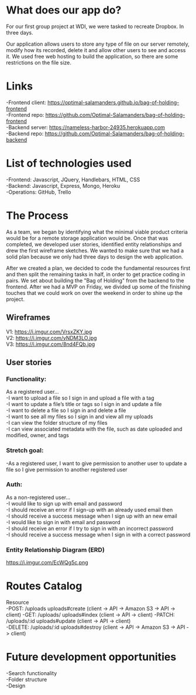 # What does our app do?
For our first group project at WDI, we were tasked to recreate Dropbox. In three days.

Our application allows users to store any type of file on our server remotely, modify how its recorded, delete it and allow other users to see and access it. We used free web hosting to build the application, so there are some restrictions on the file size.

# Links
-Frontend client: https://optimal-salamanders.github.io/bag-of-holding-frontend  
-Frontend repo: https://github.com/Optimal-Salamanders/bag-of-holding-frontend  
-Backend server: https://nameless-harbor-24935.herokuapp.com  
-Backend repo: https://github.com/Optimal-Salamanders/bag-of-holding-backend  

# List of technologies used
-Frontend: Javascript, JQuery, Handlebars, HTML, CSS  
-Backend: Javascript, Express, Mongo, Heroku  
-Operations: GitHub, Trello  

# The Process
As a team, we began by identifying what the minimal viable product criteria would be for
a remote storage application would be. Once that was completed, we developed user stories,
identified entity relationships and drew the first wireframe sketches. We wanted to make sure
that we had a solid plan because we only had three days to design the web application.

After we created a plan, we decided to code the fundamental resources first and then split the
remaining tasks in half, in order to get practice coding in pairs. We set about building the
"Bag of Holding" from the backend to the frontend. After we had a MVP on Friday, we divided up some
of the finishing touches that we could work on over the weekend in order to shine up the project.

## Wireframes
V1: https://i.imgur.com/VrsxZKY.jpg  
V2: https://i.imgur.com/yNDM3LO.jpg  
V3: https://i.imgur.com/8nd4FQb.jpg  

## User stories
### Functionality:
As a registered user...  
-I want to upload a file so I sign in and upload a file with a tag  
-I want to update a file’s title or tags so I sign in and update a file  
-I want to delete a file so I sign in and delete a file  
-I want to see all my files so I sign in and view all my uploads  
-I can view the folder structure of my files  
-I can view associated metadata with the file, such as date uploaded and modified, owner, and tags  

### Stretch goal:
-As a registered user, I want to give permission to another user to update a file so I give permission to another registered user

### Auth:
As a non-registered user...  
-I would like to sign up with email and password  
-I should receive an error if I sign-up with an already used email then  
-I should receive a success message when I sign up with an new email   
-I would like to sign in with email and password  
-I should receive an error if I try to sign in with an incorrect password   
-I should receive a success message when I sign in with a correct password     

### Entity Relationship Diagram (ERD)
https://i.imgur.com/EcWQg5c.png  

# Routes Catalog
Resource  
-POST: /uploads uploads#create (client -> API -> Amazon S3 -> API -> client)
-GET: /uploads/ uploads#index (client -> API -> client)
-PATCH: /uploads/:id uploads#update (client -> API -> client)  
-DELETE: /uploads/:id uploads#destroy (client -> API -> Amazon S3 -> API -> client)  

# Future development opportunities
-Search functionality  
-Folder structure  
-Design  
